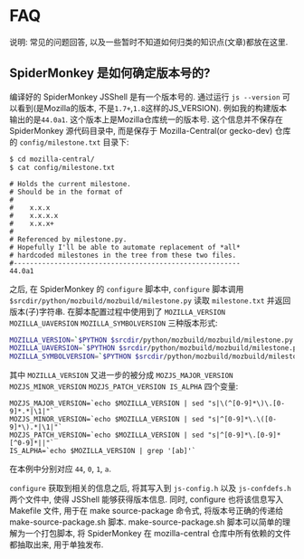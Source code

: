 # FAQ

说明: 常见的问题回答, 以及一些暂时不知道如何归类的知识点(文章)都放在这里.


## SpiderMonkey 是如何确定版本号的?

编译好的 SpiderMonkey JSShell 是有一个版本号的. 通过运行 `js --version` 可以看到(是Mozilla的版本, 不是`1.7+`,`1.8`这样的JS_VERSION). 例如我的构建版本输出的是`44.0a1`. 这个版本上是Mozilla仓库统一的版本号. 这个信息并不保存在 SpiderMonkey 源代码目录中, 而是保存于 Mozilla-Central(or gecko-dev) 仓库的 `config/milestone.txt` 目录下:
```bash
$ cd mozilla-central/
$ cat config/milestone.txt
```
	# Holds the current milestone.
	# Should be in the format of
	#
	#    x.x.x
	#    x.x.x.x
	#    x.x.x+
	#
	# Referenced by milestone.py.
	# Hopefully I'll be able to automate replacement of *all*
	# hardcoded milestones in the tree from these two files.
	#--------------------------------------------------------
	44.0a1

之后, 在 SpiderMonkey 的 `configure` 脚本中, `configure` 脚本调用 `$srcdir/python/mozbuild/mozbuild/milestone.py` 读取 `milestone.txt` 并返回版本(子)字符串.
在脚本配置过程中使用到了 `MOZILLA_VERSION` `MOZILLA_UAVERSION` `MOZILLA_SYMBOLVERSION` 三种版本形式:
```bash
MOZILLA_VERSION=`$PYTHON $srcdir/python/mozbuild/mozbuild/milestone.py --topsrcdir $srcdir`
MOZILLA_UAVERSION=`$PYTHON $srcdir/python/mozbuild/mozbuild/milestone.py --topsrcdir $srcdir --uaversion`
MOZILLA_SYMBOLVERSION=`$PYTHON $srcdir/python/mozbuild/mozbuild/milestone.py --topsrcdir $srcdir --symbolversion`
```
其中 `MOZILLA_VERSION` 又进一步的被分成 `MOZJS_MAJOR_VERSION` `MOZJS_MINOR_VERSION` `MOZJS_PATCH_VERSION IS_ALPHA` 四个变量:
```
MOZJS_MAJOR_VERSION=`echo $MOZILLA_VERSION | sed "s|\(^[0-9]*\)\.[0-9]*.*|\1|"`
MOZJS_MINOR_VERSION=`echo $MOZILLA_VERSION | sed "s|^[0-9]*\.\([0-9]*\).*|\1|"`
MOZJS_PATCH_VERSION=`echo $MOZILLA_VERSION | sed "s|^[0-9]*\.[0-9]*[^0-9]*||"`
IS_ALPHA=`echo $MOZILLA_VERSION | grep '[ab]'`
```
在本例中分别对应 `44`, `0`, `1`, `a`.

`configure` 获取到相关的信息之后, 将其写入到 `js-config.h` 以及 `js-confdefs.h` 两个文件中, 使得 JSShell 能够获得版本信息. 同时, configure 也将该信息写入 Makefile 文件, 用于在 make source-package 命令式, 将版本号正确的传递给 make-source-package.sh 脚本.
make-source-package.sh 脚本可以简单的理解为一个打包脚本, 将 SpiderMonkey 在 mozilla-central 仓库中所有依赖的文件都抽取出来, 用于单独发布.


